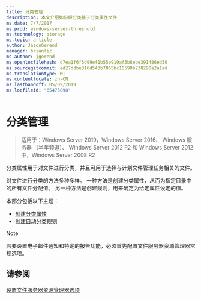 ```yaml
---
title: 分类管理
description: 本文介绍如何将分类基于分类属性文件
ms.date: 7/7/2017
ms.prod: windows-server-threshold
ms.technology: storage
ms.topic: article
author: JasonGerend
manager: brianlic
ms.author: jgerend
ms.openlocfilehash: d7ea1f6f5d99ef1b55e919af3b8ebe391486ed50
ms.sourcegitcommit: ed27ddbe316d543b7865bc10590b238290a2a1ad
ms.translationtype: MT
ms.contentlocale: zh-CN
ms.lasthandoff: 05/09/2019
ms.locfileid: "65475898"
---
```

# <a name="classification-management"></a>分类管理

> 适用于：Windows Server 2019，Windows Server 2016、 Windows 服务器 （半年频道）、 Windows Server 2012 R2 和 Windows Server 2012 中，Windows Server 2008 R2

分类属性用于对文件进行分类，并且可用于选择与计划文件管理任务相关的文件。

对文件进行分类的方法多种多样。 一种方法是创建分类属性，从而为指定目录中的所有文件分配值。 另一种方法是创建规则，用来确定为给定属性设定的值。

本部分包括以下主题：

-   [创建分类属性](create-classification-property.md)
-   [创建自动分类规则](create-automatic-classification-rule.md)


> [!Note]
> 若要设置电子邮件通知和特定的报告功能，必须首先配置文件服务器资源管理器常规选项。


## <a name="see-also"></a>请参阅

[设置文件服务器资源管理器选项](setting-file-server-resource-manager-options.md)